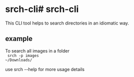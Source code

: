 # srch-cli# srch-cli

This CLI tool helps to search directories in an idiomatic way.

## example

To search all images in a folder <br>
<code> srch -p images ~/Downloads/ </code> <br>

use srch --help for more usage details
